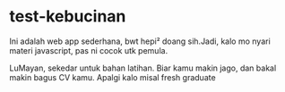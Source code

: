 # test-kebucinan

Ini adalah web app sederhana, bwt hepi² doang sih.Jadi, kalo mo nyari materi javascript, pas ni cocok utk pemula.

LuMayan, sekedar untuk bahan latihan. Biar kamu makin jago, dan bakal makin bagus CV kamu. Apalgi kalo misal fresh graduate

